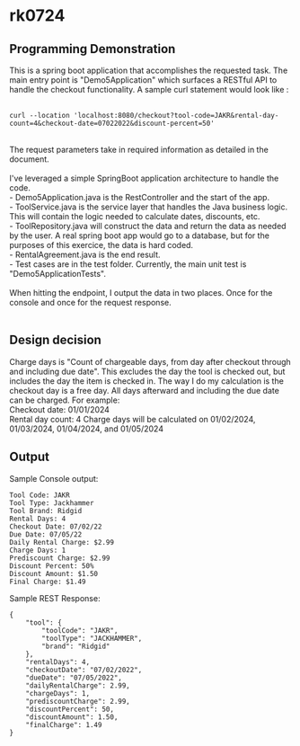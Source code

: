 # rk0724

## Programming Demonstration

This is a spring boot application that accomplishes the requested task. The 
main entry point is "Demo5Application" which surfaces a RESTful API to handle 
the checkout functionality. A sample curl statement would look like : <BR>
<BR>
```
curl --location 'localhost:8080/checkout?tool-code=JAKR&rental-day-count=4&checkout-date=07022022&discount-percent=50'
```
<BR>
The request parameters take in required information as detailed in the document.<BR>
<BR>
I've leveraged a simple SpringBoot application architecture to handle the code. <BR>
- Demo5Application.java is the RestController and the start of the app.<BR>
- ToolService.java is the service layer that handles the Java business logic. This will contain the logic needed to calculate dates, discounts, etc.<BR>
- ToolRepository.java will construct the data and return the data as needed by the user. A real spring boot app would go to a database, but for the purposes of this exercice, the data is hard coded.<BR>
- RentalAgreement.java is the end result. <BR>
- Test cases are in the test folder. Currently, the main unit test is "Demo5ApplicationTests".
<BR><BR>
When hitting the endpoint, I output the data in two places. Once for the console and once for the request response.<BR>
<BR>

## Design decision

Charge days is "Count of chargeable days, from day after checkout through and including due
date". This excludes the day the tool is checked out, but includes the day the item is checked in. The way I do my
calculation is the checkout day is a free day. All days afterward and including the due date can be charged.
For example:<BR>
Checkout date: 01/01/2024<BR>
Rental day count: 4<BB>
Charge days will be calculated on 01/02/2024, 01/03/2024, 01/04/2024, and 01/05/2024<BR>

## Output

Sample Console output:
```
Tool Code: JAKR
Tool Type: Jackhammer
Tool Brand: Ridgid
Rental Days: 4
Checkout Date: 07/02/22
Due Date: 07/05/22
Daily Rental Charge: $2.99
Charge Days: 1
Prediscount Charge: $2.99
Discount Percent: 50%
Discount Amount: $1.50
Final Charge: $1.49
```

Sample REST Response:<BR>
```
{
    "tool": {
        "toolCode": "JAKR",
        "toolType": "JACKHAMMER",
        "brand": "Ridgid"
    },
    "rentalDays": 4,
    "checkoutDate": "07/02/2022",
    "dueDate": "07/05/2022",
    "dailyRentalCharge": 2.99,
    "chargeDays": 1,
    "prediscountCharge": 2.99,
    "discountPercent": 50,
    "discountAmount": 1.50,
    "finalCharge": 1.49
}
```

